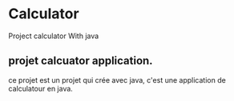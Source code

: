 # Calculator
Project calculator With java
## projet calcuator application.

ce projet est un projet qui crée avec java, c'est une application de calculatour en java.
